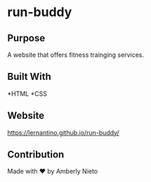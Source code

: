 # run-buddy

## Purpose
A website that offers fitness trainging services.

## Built With
*HTML
*CSS

## Website
https://lernantino.github.io/run-buddy/

## Contribution
Made with ❤️ by Amberly Nieto

